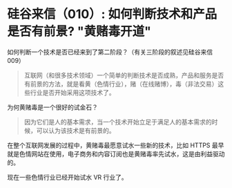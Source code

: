 # 硅谷来信（010）: 如何判断技术和产品是否有前景? "黄赌毒开道"

如何判断一个技术是否已经来到了第二阶段？（有关三阶段的叙述见硅谷来信 009）

> 互联网（和很多技术领域）一个简单的判断技术是否成熟，产品和服务是否有前景的方法，就是看黄（色情行业），赌（在线赌博），毒（非法交易）这些行业是否开始采用这项技术了。

为何黄赌毒是一个很好的试金石？

> 因为它们是人的基本需求，当一个技术开始立足于满足人的基本需求的时候，可以认为该技术是有前景的。

在整个互联网发展的过程中，黄赌毒最愿意试水一些新的技术，比如 HTTPS 最早就是色情网站在使用，电子商务和内容订阅也是黄赌毒率先试水，这是由利益驱动的。

现在一些色情行业已经开始试水 VR 行业了。
